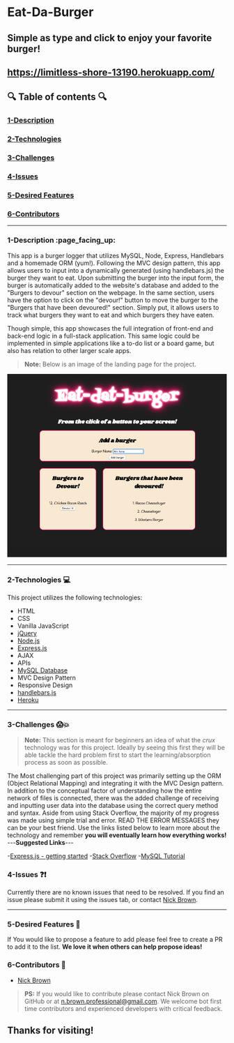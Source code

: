 

# Eat-Da-Burger
## Simple as type and click to enjoy your favorite burger!

## https://limitless-shore-13190.herokuapp.com/

  

## :mag: Table of contents :mag:

  
### [1-Description](https://github.com/nick-d-brown/burger#1-description-page_facing_up)
### [2-Technologies](https://github.com/nick-d-brown/burger#2-technologies--computer)
### [3-Challenges](https://github.com/nick-d-brown/burger#3-challenges-screamboom)
### [4-Issues](https://github.com/nick-d-brown/burger#4-issues-questionexclamation)
### [5-Desired Features](https://github.com/nick-d-brown/burger#6-contributors-raised_hands)
### [6-Contributors](https://github.com/nick-d-brown/burger#thanks-for-visiting)

 ---

### 1-Description :page\_facing\_up:

This app is a burger logger that utilizes MySQL, Node, Express, Handlebars and a homemade ORM (yum!). Following the MVC design pattern, this app allows users to input into a dynamically generated (using handlebars.js) the burger they want to eat. Upon submitting the burger into the input form, the burger is automatically added to the website's database and added to the "Burgers to devour" section on the webpage. In the same section, users have the option to click on the "devour!" button to move the burger to the "Burgers that have been devoured!" section. Simply put, it allows users to track what burgers they want to eat and which burgers they have eaten.

Though simple, this app showcases the full integration of front-end and back-end logic in a full-stack application. This same logic could be implemented in simple applications like a to-do list or a board game, but also has relation to other larger scale apps.

> **Note:** Below is an image of the landing page for the project.




![Book image](https://github.com/nick-d-brown/burger/blob/master/public/assets/images/burgerApp.png)


---


### 2-Technologies  :computer:

  This project utilizes the following technologies:



- HTML
- CSS
- Vanilla JavaScript
- [jQuery](https://jquery.com/)
- [Node.js](https://nodejs.org/en/)
- [Express.js](https://expressjs.com/)
- AJAX
- APIs
- [MySQL Database](https://www.mysql.com/)
- MVC Design Pattern
- Responsive Design
- [handlebars.js](https://handlebarsjs.com)
- [Heroku](https://www.heroku.com/)

---

### 3-Challenges :scream::boom:

> **Note:** This section is meant for beginners an idea of what the *crux* technology was for this project. Ideally by seeing this first they will be able tackle the hard problem first to start the learning/absorption process as soon as possible.

The Most challenging part of this project was primarily setting up the ORM (Object Relational Mapping) and integrating it with the MVC Design pattern. In addition to the conceptual factor of understanding how the entire network of files is connected, there was the added challenge of receiving and inputting user data into the database using the correct query method and syntax. Aside from using Stack Overflow, the majority of my progress was made using simple trial and error. READ THE ERROR MESSAGES they can be your best friend. Use the links listed below to learn more about the technology and remember **you will eventually learn how everything works!**
---**Suggested Links**---

-[Express.js - getting started](https://expressjs.com/en/starter/installing.html)
-[Stack Overflow](https://stackoverflow.com/)
-[MySQL Tutorial](https://www.tutorialspoint.com/mysql/index.htm)

### 4-Issues :question::exclamation:

  Currently there are no known issues that need to be resolved. If you find an issue please submit it using the issues tab, or contact [Nick Brown](https://github.com/nick-d-brown/).

---

### 5-Desired Features :star2:

If You would like to propose a feature to add please feel free to create a PR to add it to the list. **We love it when others can help propose ideas!**


### 6-Contributors :raised_hands:

- [Nick Brown](https://github.com/nick-d-brown/)

> **PS:** If you would like to contribute please contact Nick Brown on GitHub or at n.brown.professional@gmail.com. We welcome bot first time contributors and experienced developers with critical feedback. 


## Thanks for visiting!
